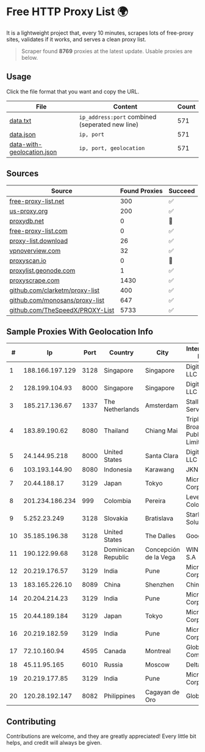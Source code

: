 
# Free HTTP Proxy List 🌍

It is a lightweight project that, every 10 minutes, scrapes lots of free-proxy sites, validates if it works, and serves a clean proxy list.


> Scraper found **8769** proxies at the latest update. Usable proxies are below.

## Usage

Click the file format that you want and copy the URL.


|File|Content|Count|
|----|-------|-----|
|[data.txt](https://raw.githubusercontent.com/themiralay/Proxy-List-World/master/data.txt)|`ip_address:port` combined (seperated new line)|571|
|[data.json](https://raw.githubusercontent.com/themiralay/Proxy-List-World/master/data.json)|`ip, port`|571|
|[data-with-geolocation.json](https://raw.githubusercontent.com/themiralay/Proxy-List-World/master/data-with-geolocation.json)|`ip, port, geolocation`|571|

## Sources

|Source|Found Proxies|Succeed|
|------|-------------|-------|
|[free-proxy-list.net](https://free-proxy-list.net)|300|✅|
|[us-proxy.org](https://www.us-proxy.org)|200|✅|
|[proxydb.net](http://proxydb.net)|0|🚫|
|[free-proxy-list.com](https://free-proxy-list.com/?page=&port=&type%5B%5D=http&type%5B%5D=https&up_time=0&search=Search)|0|✅|
|[proxy-list.download](https://www.proxy-list.download/HTTP)|26|✅|
|[vpnoverview.com](https://vpnoverview.com/privacy/anonymous-browsing/free-proxy-servers)|32|✅|
|[proxyscan.io](https://www.proxyscan.io)|0|🚫|
|[proxylist.geonode.com](https://proxylist.geonode.com/api/proxy-list?limit=300&page=1&sort_by=lastChecked&sort_type=desc&protocols=http,https)|1|✅|
|[proxyscrape.com](https://api.proxyscrape.com/v2/?request=displayproxies&protocol=http&timeout=10000&country=all&ssl=all&anonymity=all)|1430|✅|
|[github.com/clarketm/proxy-list](https://raw.githubusercontent.com/clarketm/proxy-list/master/proxy-list-raw.txt)|400|✅|
|[github.com/monosans/proxy-list](https://raw.githubusercontent.com/monosans/proxy-list/main/proxies/http.txt)|647|✅|
|[github.com/TheSpeedX/PROXY-List](https://raw.githubusercontent.com/TheSpeedX/PROXY-List/master/http.txt)|5733|✅|


## Sample Proxies With Geolocation Info

|#|Ip|Port|Country|City|Internet Service Provider|
|-|--|----|-------|----|-------------------------|
|1|188.166.197.129|3128|Singapore|Singapore|DigitalOcean, LLC|
|2|128.199.104.93|8000|Singapore|Singapore|DigitalOcean, LLC|
|3|185.217.136.67|1337|The Netherlands|Amsterdam|Stallion Network Services Limited|
|4|183.89.190.62|8080|Thailand|Chiang Mai|Triple T Broadband Public Company Limited|
|5|24.144.95.218|8000|United States|Santa Clara|DigitalOcean, LLC|
|6|103.193.144.90|8080|Indonesia|Karawang|JKNID|
|7|20.44.188.17|3129|Japan|Tokyo|Microsoft Corporation|
|8|201.234.186.234|999|Colombia|Pereira|Level 3 Colombia S.A|
|9|5.252.23.249|3128|Slovakia|Bratislava|Stark Industries Solutions LTD|
|10|35.185.196.38|3128|United States|The Dalles|Google LLC|
|11|190.122.99.68|3128|Dominican Republic|Concepción de la Vega|WIND Telecom S.A|
|12|20.219.176.57|3129|India|Pune|Microsoft Corporation|
|13|183.165.226.10|8089|China|Shenzhen|Chinanet|
|14|20.204.214.23|3129|India|Pune|Microsoft Corporation|
|15|20.44.189.184|3129|Japan|Tokyo|Microsoft Corporation|
|16|20.219.182.59|3129|India|Pune|Microsoft Corporation|
|17|72.10.160.94|4595|Canada|Montreal|GloboTech Communications|
|18|45.11.95.165|6010|Russia|Moscow|Delta Ltd|
|19|20.219.177.85|3129|India|Pune|Microsoft Corporation|
|20|120.28.192.147|8082|Philippines|Cagayan de Oro|Globe Telecom|



## Contributing

Contributions are welcome, and they are greatly appreciated! Every
little bit helps, and credit will always be given.

